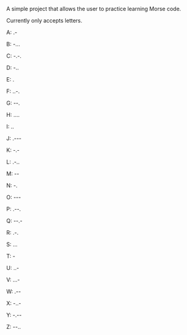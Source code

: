 A simple project that allows the user to practice learning Morse code.

Currently only accepts letters.

A: .-

B: -...

C: -.-.

D: -..

E: .

F: ..-.

G: --.

H: ....

I: ..

J: .---

K: -.-

L: .-..

M: --

N: -.

O: ---

P: .--.

Q: --.-

R: .-.

S: ...

T: -

U: ..-

V: ...-

W: .--

X: -..-

Y: -.--

Z: --..
